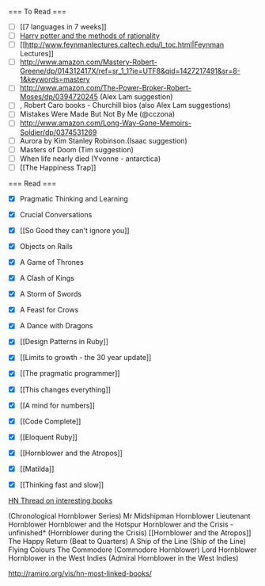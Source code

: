 === To Read ===
* [ ] [[7 languages in 7 weeks]]
* [ ] [Harry potter and the methods of rationality](http://hpmor.com/chapter/2)
* [ ] [[http://www.feynmanlectures.caltech.edu/I_toc.html|Feynman Lectures]]
* [ ] http://www.amazon.com/Mastery-Robert-Greene/dp/014312417X/ref=sr_1_1?ie=UTF8&qid=1427217491&sr=8-1&keywords=mastery
* [ ] http://www.amazon.com/The-Power-Broker-Robert-Moses/dp/0394720245 (Alex Lam suggestion)
* [ ] , Robert Caro books - Churchill bios (also Alex Lam suggestions)
* [ ] Mistakes Were Made But Not By Me (@cczona)
* [ ]  http://www.amazon.com/Long-Way-Gone-Memoirs-Soldier/dp/0374531269
* [ ] Aurora by Kim Stanley Robinson.(Isaac suggestion)
* [ ] Masters of Doom (Tim suggestion)
* [ ] When life nearly died (Yvonne - antarctica)
* [ ] [[The Happiness Trap]]

=== Read ===
* [X] Pragmatic Thinking and Learning
* [X] Crucial Conversations
* [X] [[So Good they can't ignore you]]
* [X] Objects on Rails
* [X] A Game of Thrones
* [X] A Clash of Kings
* [X] A Storm of Swords
* [X] A Feast for Crows
* [X] A Dance with Dragons
* [X] [[Design Patterns in Ruby]]
* [X] [[Limits to growth - the 30 year update]]
* [X] [[The pragmatic programmer]]
* [X] [[This changes everything]]
* [X] [[A mind for numbers]]
* [X] [[Code Complete]]
* [X] [[Eloquent Ruby]]
* [X] [[Hornblower and the Atropos]]
* [X] [[Matilda]]
* [X] [[Thinking fast and slow]]


[HN Thread on interesting books](https://news.ycombinator.com/item?id=8716111)


(Chronological Hornblower Series)
Mr Midshipman Hornblower
Lieutenant Hornblower
Hornblower and the Hotspur
Hornblower and the Crisis - unfinished* (Hornblower during the Crisis)
[[Hornblower and the Atropos]]
The Happy Return (Beat to Quarters)
A Ship of the Line (Ship of the Line)
Flying Colours
The Commodore (Commodore Hornblower)
Lord Hornblower
Hornblower in the West Indies (Admiral Hornblower in the West Indies)


http://ramiro.org/vis/hn-most-linked-books/
